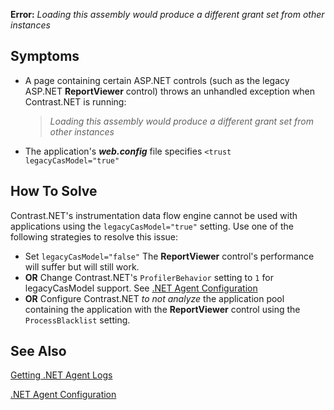 <!--
title: "Loading Assembly Error"
description: "Troubleshooting guide for .NET agent issues"
tags: "microsoft troubleshoot assembly loading agent .Net"
-->

**Error:** *Loading this assembly would produce a different grant set from other instances*

## Symptoms

* A page containing certain ASP.NET controls (such as the legacy ASP.NET **ReportViewer** control) throws an unhandled exception when Contrast.NET is running: 

    > *Loading this assembly would produce a different grant set from other instances*

* The application's ***web.config*** file specifies ```<trust legacyCasModel="true"```

## How To Solve

Contrast.NET's instrumentation data flow engine cannot be used with applications using the ```legacyCasModel="true"``` setting. Use one of the following strategies to resolve this issue:

* Set ```legacyCasModel="false"``` The **ReportViewer** control's performance will suffer but will still work.
* **OR** Change Contrast.NET's ```ProfilerBehavior``` setting to ```1``` for legacyCasModel support.  See [.NET Agent Configuration](user_netconfig.html#config)
* **OR** Configure Contrast.NET *to not analyze* the application pool containing the application with the **ReportViewer** control using the ```ProcessBlacklist``` setting.


## See Also

[Getting .NET Agent Logs](user_netinstall.html#logs)

[.NET Agent Configuration](user_netconfig.html#config)


